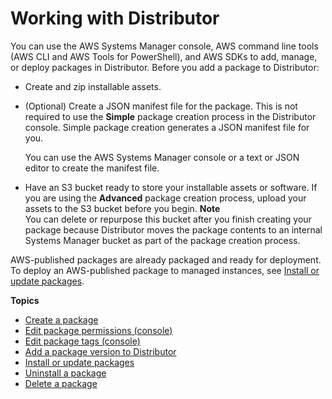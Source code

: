 # Working with Distributor<a name="distributor-working-with"></a>

You can use the AWS Systems Manager console, AWS command line tools \(AWS CLI and AWS Tools for PowerShell\), and AWS SDKs to add, manage, or deploy packages in Distributor\. Before you add a package to Distributor:
+ Create and zip installable assets\.
+ \(Optional\) Create a JSON manifest file for the package\. This is not required to use the **Simple** package creation process in the Distributor console\. Simple package creation generates a JSON manifest file for you\.

  You can use the AWS Systems Manager console or a text or JSON editor to create the manifest file\.
+ Have an S3 bucket ready to store your installable assets or software\. If you are using the **Advanced** package creation process, upload your assets to the S3 bucket before you begin\.
**Note**  
You can delete or repurpose this bucket after you finish creating your package because Distributor moves the package contents to an internal Systems Manager bucket as part of the package creation process\.

AWS\-published packages are already packaged and ready for deployment\. To deploy an AWS\-published package to managed instances, see [Install or update packages](distributor-working-with-packages-deploy.md)\.

**Topics**
+ [Create a package](distributor-working-with-packages-create.md)
+ [Edit package permissions \(console\)](distributor-working-with-packages-ep.md)
+ [Edit package tags \(console\)](distributor-working-with-packages-tags.md)
+ [Add a package version to Distributor](distributor-working-with-packages-version.md)
+ [Install or update packages](distributor-working-with-packages-deploy.md)
+ [Uninstall a package](distributor-working-with-packages-uninstall.md)
+ [Delete a package](distributor-working-with-packages-dpkg.md)